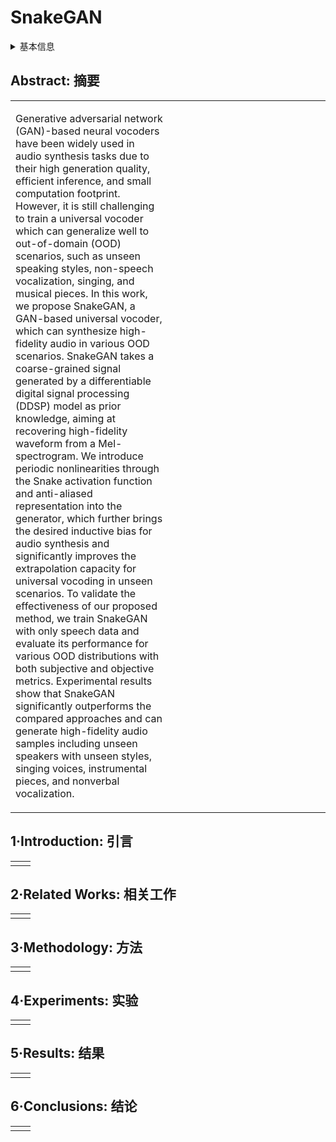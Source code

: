 # SnakeGAN

<details>
<summary>基本信息</summary>

- 标题: "SnakeGAN: A Universal Vocoder Leveraging DDSP Prior Knowledge and Periodic Inductive Bias"
- 作者:
  - 01 Sipan Li,
  - 02 Songxiang Liu,
  - 03 Luwen Zhang,
  - 04 Xiang Li,
  - 05 Yanyao Bian,
  - 06 Chao Weng,
  - 07 Zhiyong Wu,
  - 08 Helen Meng
- 链接:
  - [ArXiv](https://arxiv.org/abs/2309.07803)
  - [Publication](https://doi.org/10.1109/ICME55011.2023.00293)
  - [Github](https://github.com/thuhcsi/SnakeGAN)
  - [Demo](https://thuhcsi.github.io/SnakeGAN/)
- 文件:
  - [ArXiv](_PDF/2309.07803v1__SnakeGAN__A_Universal_Vocoder_Leveraging_DDSP_Prior_Knowledge_and_Periodic_Inductive_Bias.pdf)
  - [Publication](_PDF/2309.07803p0__SnakeGAN__ICME2023.pdf)

</details>

## Abstract: 摘要

<table><tr><td width="50%">

Generative adversarial network (GAN)-based neural vocoders have been widely used in audio synthesis tasks due to their high generation quality, efficient inference, and small computation footprint.
However, it is still challenging to train a universal vocoder which can generalize well to out-of-domain (OOD) scenarios, such as unseen speaking styles, non-speech vocalization, singing, and musical pieces.
In this work, we propose SnakeGAN, a GAN-based universal vocoder, which can synthesize high-fidelity audio in various OOD scenarios.
SnakeGAN takes a coarse-grained signal generated by a differentiable digital signal processing (DDSP) model as prior knowledge, aiming at recovering high-fidelity waveform from a Mel-spectrogram.
We introduce periodic nonlinearities through the Snake activation function and anti-aliased representation into the generator, which further brings the desired inductive bias for audio synthesis and significantly improves the extrapolation capacity for universal vocoding in unseen scenarios.
To validate the effectiveness of our proposed method, we train SnakeGAN with only speech data and evaluate its performance for various OOD distributions with both subjective and objective metrics.
Experimental results show that SnakeGAN significantly outperforms the compared approaches and can generate high-fidelity audio samples including unseen speakers with unseen styles, singing voices, instrumental pieces, and nonverbal vocalization.

</td><td>

</td></tr></table>

## 1·Introduction: 引言

<table><tr><td width="50%">

</td><td>

</td></tr></table>

## 2·Related Works: 相关工作

<table><tr><td width="50%">

</td><td>

</td></tr></table>

## 3·Methodology: 方法

<table><tr><td width="50%">

</td><td>

</td></tr></table>

## 4·Experiments: 实验

<table><tr><td width="50%">

</td><td>

</td></tr></table>

## 5·Results: 结果

<table><tr><td width="50%">

</td><td>

</td></tr></table>

## 6·Conclusions: 结论

<table><tr><td width="50%">

</td><td>

</td></tr></table>
